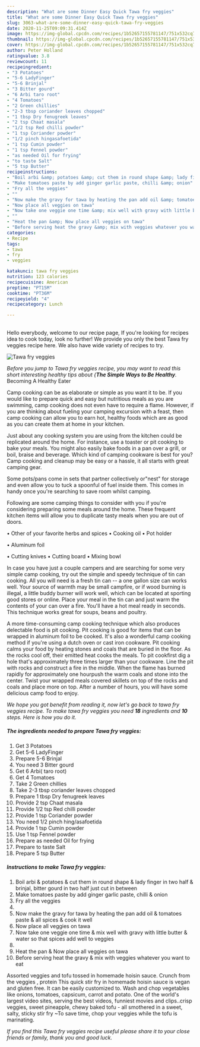 ```yaml
---
description: "What are some Dinner Easy Quick Tawa fry veggies"
title: "What are some Dinner Easy Quick Tawa fry veggies"
slug: 3063-what-are-some-dinner-easy-quick-tawa-fry-veggies
date: 2020-11-25T09:09:31.414Z
image: https://img-global.cpcdn.com/recipes/1b52657155781147/751x532cq70/tawa-fry-veggies-recipe-main-photo.jpg
thumbnail: https://img-global.cpcdn.com/recipes/1b52657155781147/751x532cq70/tawa-fry-veggies-recipe-main-photo.jpg
cover: https://img-global.cpcdn.com/recipes/1b52657155781147/751x532cq70/tawa-fry-veggies-recipe-main-photo.jpg
author: Peter Holland
ratingvalue: 3.8
reviewcount: 11
recipeingredient:
- "3 Potatoes"
- "5-6 LadyFinger"
- "5-6 Brinjal"
- "3 Bitter gourd"
- "6 Arbi taro root"
- "4 Tomatoes"
- "2 Green chillies"
- "2-3 tbsp coriander leaves chopped"
- "1 tbsp Dry fenugreek leaves"
- "2 tsp Chaat masala"
- "1/2 tsp Red chilli powder"
- "1 tsp Coriander powder"
- "1/2 pinch hingasafoetida"
- "1 tsp Cumin powder"
- "1 tsp Fennel powder"
- "as needed Oil for frying"
- "to taste Salt"
- "5 tsp Butter"
recipeinstructions:
- "Boil arbi &amp; potatoes &amp; cut them in round shape &amp; lady finger in two half &amp; brinjal, bitter gourd in two half just cut in between"
- "Make tomatoes paste by add ginger garlic paste, chilli &amp; onion"
- "Fry all the veggies"
- ""
- "Now make the gravy for tawa by heating the pan add oil &amp; tomatoes paste &amp; all spices &amp; cook it well"
- "Now place all veggies on tawa"
- "Now take one veggie one time &amp; mix well with gravy with little butter &amp; water so that spices add well to veggies"
- ""
- "Heat the pan &amp; Now place all veggies on tawa"
- "Before serving heat the gravy &amp; mix with veggies whatever you want to eat"
categories:
- Recipe
tags:
- tawa
- fry
- veggies

katakunci: tawa fry veggies 
nutrition: 123 calories
recipecuisine: American
preptime: "PT15M"
cooktime: "PT36M"
recipeyield: "4"
recipecategory: Lunch

---
```

<br>
Hello everybody, welcome to our recipe page, If you're looking for recipes idea to cook today, look no further! We provide you only the best Tawa fry veggies recipe here. We also have wide variety of recipes to try.
<br>


![Tawa fry veggies](https://img-global.cpcdn.com/recipes/1b52657155781147/751x532cq70/tawa-fry-veggies-recipe-main-photo.jpg)

<i>Before you jump to Tawa fry veggies recipe, you may want to read this short interesting healthy tips about {<strong>The Simple Ways to Be Healthy</strong>.</i>
Becoming A Healthy Eater

    
Camp cooking can be as elaborate or simple as you want it to be. If you would like to prepare quick and easy but nutritious meals as you are swimming, camp cooking does not even have to require a flame. However, if you are thinking about fueling your camping excursion with a feast, then camp cooking can allow you to earn hot, healthy foods which are as good as you can create them at home in your kitchen.

 Just about any cooking system you are using from the kitchen could be replicated around the home. For instance, use a toaster or pit cooking to bake your meals. You might also easily bake foods in a pan over a grill, or boil, braise and beverage. Which kind of camping cookware is best for you? Camp cooking and cleanup may be easy or a hassle, it all starts with great camping gear.

Some pots/pans come in sets that partner collectively or"nest" for storage and even allow you to tuck a spoonful of fuel inside them. This comes in handy once you're searching to save room whilst camping.

Following are some camping things to consider with you if you're considering preparing some meals around the home. These frequent kitchen items will allow you to duplicate tasty meals when you are out of doors.


• Other of your favorite herbs and spices
• Cooking oil
• Pot holder

• Aluminum foil

• Cutting knives
• Cutting board
• Mixing bowl


In case you have just a couple campers and are searching for some very simple camp cooking, try out the simple and speedy technique of tin can cooking. All you will need is a fresh tin can -- a one gallon size can works well. Your source of warmth may be small campfire, or if wood burning is illegal, a little buddy burner will work well, which can be located at sporting good stores or online. Place your meal in the tin can and just warm the contents of your can over a fire. You'll have a hot meal ready in seconds.  This technique works great for soups, beans and poultry.

A more time-consuming camp cooking technique which also produces delectable food is pit cooking. Pit cooking is good for items that can be wrapped in aluminum foil to be cooked.  It's also a wonderful camp cooking method if you're using a dutch oven or cast iron cookware. Pit cooking calms your food by heating stones and coals that are buried in the floor. As the rocks cool off, their emitted heat cooks the meals. To pit cookfirst dig a hole that's approximately three times larger than your cookware. Line the pit with rocks and construct a fire in the middle. When the flame has burned rapidly for approximately one hourpush the warm coals and stone into the center. Twist your wrapped meals covered skillets on top of the rocks and coals and place more on top. After a number of hours, you will have some delicious camp food to enjoy.


<i>We hope you got benefit from reading it, now let's go back to tawa fry veggies recipe. To make tawa fry veggies you need <strong>18</strong> ingredients and <strong>10</strong> steps. Here is how you do it.
</i>

##### The ingredients needed to prepare Tawa fry veggies:

1. Get 3 Potatoes
1. Get 5-6 LadyFinger
1. Prepare 5-6 Brinjal
1. You need 3 Bitter gourd
1. Get 6 Arbi( taro root)
1. Get 4 Tomatoes
1. Take 2 Green chillies
1. Take 2-3 tbsp coriander leaves chopped
1. Prepare 1 tbsp Dry fenugreek leaves
1. Provide 2 tsp Chaat masala
1. Provide 1/2 tsp Red chilli powder
1. Provide 1 tsp Coriander powder
1. You need 1/2 pinch hing/asafoetida
1. Provide 1 tsp Cumin powder
1. Use 1 tsp Fennel powder
1. Prepare as needed Oil for frying
1. Prepare to taste Salt
1. Prepare 5 tsp Butter


##### Instructions to make Tawa fry veggies:

1. Boil arbi &amp; potatoes &amp; cut them in round shape &amp; lady finger in two half &amp; brinjal, bitter gourd in two half just cut in between
1. Make tomatoes paste by add ginger garlic paste, chilli &amp; onion
1. Fry all the veggies
1. 
1. Now make the gravy for tawa by heating the pan add oil &amp; tomatoes paste &amp; all spices &amp; cook it well
1. Now place all veggies on tawa
1. Now take one veggie one time &amp; mix well with gravy with little butter &amp; water so that spices add well to veggies
1. 
1. Heat the pan &amp; Now place all veggies on tawa
1. Before serving heat the gravy &amp; mix with veggies whatever you want to eat


Assorted veggies and tofu tossed in homemade hoisin sauce. Crunch from the veggies , protein This quick stir fry in homemade hoisin sauce is vegan and gluten free. It can be easily customized to. Wash and chop vegetables like onions, tomatoes, capsicum, carrot and potato. One of the world&#39;s largest video sites, serving the best videos, funniest movies and clips..crisp veggies, sweet pineapple, chewy baked tofu - all smothered in a sweet, salty, sticky stir fry ~To save time, chop your veggies while the tofu is marinating. 

<i>If you find this Tawa fry veggies recipe useful please share it to your close friends or family, thank you and good luck.</i>
